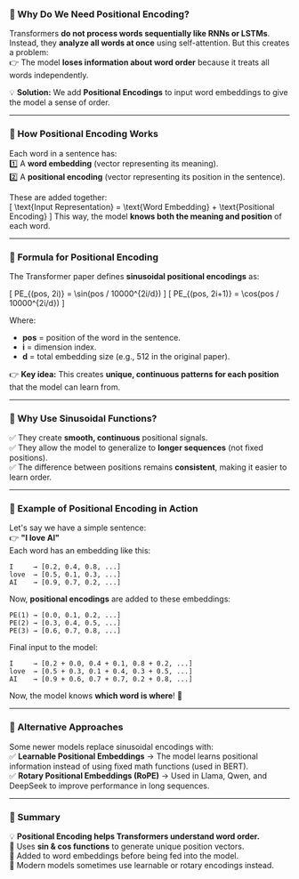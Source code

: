 

### **🔹 Why Do We Need Positional Encoding?**  
Transformers **do not process words sequentially like RNNs or LSTMs**. Instead, they **analyze all words at once** using self-attention. But this creates a problem:  
👉 The model **loses information about word order** because it treats all words independently.  

💡 **Solution:** We add **Positional Encodings** to input word embeddings to give the model a sense of order.  

---

### **🔹 How Positional Encoding Works**  
Each word in a sentence has:  
1️⃣ A **word embedding** (vector representing its meaning).  
2️⃣ A **positional encoding** (vector representing its position in the sentence).  

These are added together:  
\[
\text{Input Representation} = \text{Word Embedding} + \text{Positional Encoding}
\]
This way, the model **knows both the meaning and position** of each word.  

---

### **🔹 Formula for Positional Encoding**  
The Transformer paper defines **sinusoidal positional encodings** as:  

\[
PE_{(pos, 2i)} = \sin(pos / 10000^{2i/d})
\]
\[
PE_{(pos, 2i+1)} = \cos(pos / 10000^{2i/d})
\]

Where:  
- **pos** = position of the word in the sentence.  
- **i** = dimension index.  
- **d** = total embedding size (e.g., 512 in the original paper).  

👉 **Key idea:** This creates **unique, continuous patterns for each position** that the model can learn from.  

---

### **🔹 Why Use Sinusoidal Functions?**  
✅ They create **smooth, continuous** positional signals.  
✅ They allow the model to generalize to **longer sequences** (not fixed positions).  
✅ The difference between positions remains **consistent**, making it easier to learn order.  

---

### **🔹 Example of Positional Encoding in Action**  
Let's say we have a simple sentence:  
👉 **"I love AI"**  
Each word has an embedding like this:  
```
I     → [0.2, 0.4, 0.8, ...]  
love  → [0.5, 0.1, 0.3, ...]  
AI    → [0.9, 0.7, 0.2, ...]  
```
Now, **positional encodings** are added to these embeddings:  
```
PE(1) → [0.0, 0.1, 0.2, ...]  
PE(2) → [0.3, 0.4, 0.5, ...]  
PE(3) → [0.6, 0.7, 0.8, ...]  
```
Final input to the model:  
```
I     → [0.2 + 0.0, 0.4 + 0.1, 0.8 + 0.2, ...]  
love  → [0.5 + 0.3, 0.1 + 0.4, 0.3 + 0.5, ...]  
AI    → [0.9 + 0.6, 0.7 + 0.7, 0.2 + 0.8, ...]  
```
Now, the model knows **which word is where**! 🎯  

---

### **🔹 Alternative Approaches**  
Some newer models replace sinusoidal encodings with:  
✅ **Learnable Positional Embeddings** → The model learns positional information instead of using fixed math functions (used in BERT).  
✅ **Rotary Positional Embeddings (RoPE)** → Used in Llama, Qwen, and DeepSeek to improve performance in long sequences.  

---

### **🔹 Summary**  
💡 **Positional Encoding helps Transformers understand word order.**  
🔹 Uses **sin & cos functions** to generate unique position vectors.  
🔹 Added to word embeddings before being fed into the model.  
🔹 Modern models sometimes use learnable or rotary encodings instead.  



